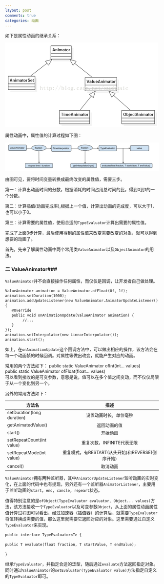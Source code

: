 ```yaml
---
layout: post
comments: true
categories: 动画
---
```




  如下是属性动画的继承关系：
  
  ![Animator](/icons/animator_relationship.png)

  属性动画中，属性值的计算过程如下图：

  ![Animator](/icons/property_value.jpg)
  
  由图可见，要将时间变量转换成最终改变的属性值，需要三步。

  第一：计算出动画时间的分数，根据消耗的时间占用总时间的比，得到0到1的一个分数。

  第二：计算插值(动画完成率),根据上一个值，计算出动画的完成度，可以大于1，也可以小于0。

  第三：计算需要的属性值，使用合适的`TypeEvaluator`计算出需要的属性值。


  完成了上面3步计算，最后使用得到的属性值来改变需要改变的对象，就可以得到想要的动画了。

  首先，先来了解属性动画中两个常用类`ValueAnimator`以及`ObjectAnimator`的用法。

### 二 ValueAnimator###

  `ValueAnimator`并不会直接操作任何属性，而仅仅是回调，让开发者自己做处理。

	ValueAnimator animation = ValueAnimator.ofFloat(0f, 1f);
    animation.setDuration(1000);
    animation.addUpdateListener(new ValueAnimator.AnimatorUpdateListener() {
       @Override
       public void onAnimationUpdate(ValueAnimator animation) {
            //...
       }
    });
    animation.setInterpolator(new LinearInterpolator());
    animation.start();

  如上，在`onAnimationUpdate`这个回调方法中，可以做出相应的操作，该方法会在每一个动画帧的时候回调。对属性等做出改变，就能产生对应的动画。

  常用的两个方法如下：
    public static ValueAnimator ofInt(int... values)  
    public static ValueAnimator ofFloat(float... values)  
  可以看到接收的是可变参数，意思是说，值可以在多个值之间变动，而不仅仅局限于从一个变化到另一个。

  另外的常用方法如下：

| 方法名      | 描述     |
| --------- |:--------:|
|setDuration(long duration)	|设置动画时长，单位毫秒|
|getAnimatedValue()	|返回动画的值|
| start()  	|开始动画|
|setRepeatCount(int value) 	|重复次数，INFINITE代表无限|
|setRepeatMode(int value)|重复模式，有RESTART(从头开始)和REVERSE(倒序开始)|
|cancel() 	|取消动画|

  `ValueAnimator`拥有两种监听器，其中`AnimatorUpdateListener`监听动画的实时变化，在上面的代码中也有提现，另外还有一个监听器`AnimatorListener`，主要用于监听动画的`start`，`end`，`cancle`，`repeart`状态。

   值得特别注意的是`ofObject(TypeEvaluator evaluator, Object... values)`方法，该方法接收一个`TypeEvaluator`以及可变参数`Object`，从上面的属性动画属性值计算过程图可以看出，经过加速器（插值器）的计算后，就需要`TypeEvaluator`将值转换成需要的值，那么这里就需要它返回对应的对象。这里需要通过自定义`TypeEvaluator`来实现。

    public interface TypeEvaluator<T> {

    public T evaluate(float fraction, T startValue, T endValue);

    }

  继承`TypeEvaluator`，并指定合适的泛型，随后通过`evaluate`方法返回指定对象。同时通过`ValueAnimator`的`setEvaluator(TypeEvaluator value)`方法指定自定义的`TypeEvaluator`即可。



